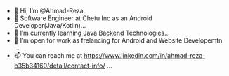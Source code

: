 - 👋 Hi, I’m @Ahmad-Reza
- 👀 Software Engineer at Chetu Inc as an Android Developer(Java/Kotlin)...
- 🌱 I’m currently learning Java Backend Technologies...
- 💞️ I’m open for work as frelancing for Android and Website Developemtn ...
- 📫 You can reach me at https://www.linkedin.com/in/ahmad-reza-b35b34160/detail/contact-info/ ...

<!---
Ahmad-Reza/Ahmad-Reza is a ✨ special ✨ repository because its `README.md` (this file) appears on your GitHub profile.
You can click the Preview link to take a look at your changes.
--->
